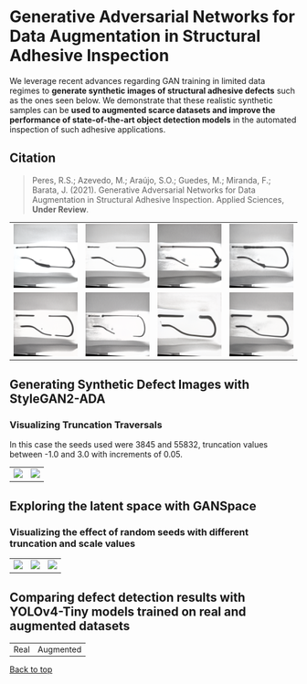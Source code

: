 # Generative Adversarial Networks for Data Augmentation in Structural Adhesive Inspection

We leverage recent advances regarding GAN training in limited data regimes to **generate synthetic images of structural adhesive defects** such as the ones seen below. We demonstrate that these realistic synthetic samples can be **used to augmented scarce datasets and improve the performance of state-of-the-art object detection models** in the automated inspection of such adhesive applications.

## Citation 

> Peres, R.S.; Azevedo, M.; Araújo, S.O.; Guedes, M.; Miranda, F.; Barata, J. (2021). Generative Adversarial Networks for Data Augmentation in Structural Adhesive Inspection. Applied Sciences, **Under Review**.

<table>
  <tr>
    <td><img src="Figures/SyntheticImages/image (141).png" width=270></td>
    <td><img src="Figures/SyntheticImages/image (24).png" width=270></td>
    <td><img src="Figures/SyntheticImages/image (5).png" width=270></td>
    <td><img src="Figures/SyntheticImages/image (534).png" width=270></td>
  </tr>
  <tr>
    <td><img src="Figures/SyntheticImages/image (6).png" width=270></td>
    <td><img src="Figures/SyntheticImages/image (76).png" width=270></td>
    <td><img src="Figures/SyntheticImages/image (79).png" width=270></td>
    <td><img src="Figures/SyntheticImages/image (90).png" width=270></td>
  </tr>
</table>

## Generating Synthetic Defect Images with StyleGAN2-ADA
### Visualizing Truncation Traversals

In this case the seeds used were 3845 and 55832, truncation values between -1.0 and 3.0 with increments of 0.05. 

<table>
  <tr>    
    <td><img src="Figures/Gifs/truncation-traversal-seed3845-start-1.0-stop3.0.gif" width=270></td>
    <td><img src="Figures/Gifs/truncation-traversal-seed55832-start-1.0-stop3.0.gif" width=270></td>
  </tr>
</table>

## Exploring the latent space with GANSpace
### Visualizing the effect of random seeds with different truncation and scale values

<table>
  <tr>
    <td><img src="Figures/Gifs/ganspace1.gif" width=270></td>
    <td><img src="Figures/Gifs/ganspace2.gif" width=270></td>
    <td><img src="Figures/Gifs/introsys1024_1.gif" width=270></td>
  </tr>
</table>

## Comparing defect detection results with YOLOv4-Tiny models trained on real and augmented datasets

<table>
  <tr>    
    <td>Real</td>    
    <td>Augmented</td>
  </tr>
</table>


<a href="#top">Back to top</a>
